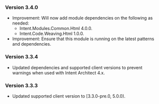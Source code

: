 ### Version 3.4.0

- Improvement: Will now add module dependencies on the following as needed:
  - Intent.Modules.Common.Html 4.0.0.
  - Intent.Code.Weaving.Html 1.0.0.
- Improvement: Ensure that this module is running on the latest patterns and dependencies.

### Version 3.3.4

- Updated dependencies and supported client versions to prevent warnings when used with Intent Architect 4.x.

### Version 3.3.3

- Updated supported client version to [3.3.0-pre.0, 5.0.0).

